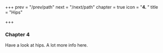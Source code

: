 +++
prev = "/prev/path"
next = "/next/path"
chapter = true
icon = "<b>4. </b>"
title = "Hips"

+++

### Chapter 4

Have a look at hips. A lot more info here.